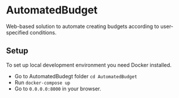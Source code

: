 # AutomatedBudget

Web-based solution to automate creating budgets according to user-specified conditions.


## Setup

To set up local development environment you need Docker installed.
* Go to AutomatedBudegt folder `cd AutomatedBudget`
* Run `docker-compose up`
* Go to `0.0.0.0:8000` in  your browser.